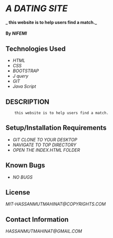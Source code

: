 # _A DATING SITE_

#### _   this website is to help users find a match._

#### By _**NIFEMI**_

## Technologies Used

* _HTML_
* _CSS_
* _BOOTSTRAP_
* _J query_ 
* _GIT_ 
* _Java Script_ 


## DESCRIPTION
        this website is to help users find a match.


## Setup/Installation Requirements

* _GIT CLONE TO YOUR DESKTOP_
* _NAVIGATE TO TOP DIRECTORY_
* _OPEN THE INDEX.HTML FOLDER_



## Known Bugs
* _NO BUGS_


## License

_MIT-HASSANMUTMAHINAT@COPYRIGHTS.COM_

## Contact Information

_HASSANMUTMAHINAT@GMAIL.COM_
